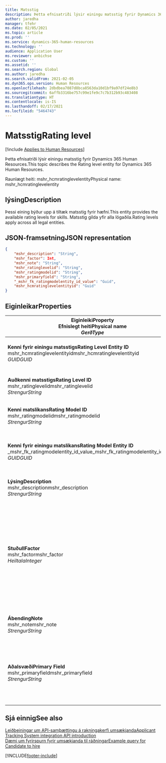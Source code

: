 ```yaml
---
title: Matsstig
description: Þetta efnisatriði lýsir einingu matsstig fyrir Dynamics 365 Human Resources.
author: jaredha
manager: tfehr
ms.date: 02/05/2021
ms.topic: article
ms.prod: ''
ms.service: dynamics-365-human-resources
ms.technology: ''
audience: Application User
ms.reviewer: anbichse
ms.custom: ''
ms.assetid: ''
ms.search.region: Global
ms.author: jaredha
ms.search.validFrom: 2021-02-05
ms.dyn365.ops.version: Human Resources
ms.openlocfilehash: 2dbdbea7087d8bca8563da10d1bf9a97df24e8b3
ms.sourcegitcommit: 6affb3316be757c99e1fe9c7c7b312b93c483408
ms.translationtype: HT
ms.contentlocale: is-IS
ms.lasthandoff: 02/17/2021
ms.locfileid: "5464743"
---
```

# <a name="rating-level"></a><span data-ttu-id="4b2fc-103">Matsstig</span><span class="sxs-lookup"><span data-stu-id="4b2fc-103">Rating level</span></span>

[!include [Applies to Human Resources](../includes/applies-to-hr.md)]

<span data-ttu-id="4b2fc-104">Þetta efnisatriði lýsir einingu matsstig fyrir Dynamics 365 Human Resources.</span><span class="sxs-lookup"><span data-stu-id="4b2fc-104">This topic describes the Rating level entity for Dynamics 365 Human Resources.</span></span>

<span data-ttu-id="4b2fc-105">Raunlægt heiti: mshr_hcmratinglevelentity</span><span class="sxs-lookup"><span data-stu-id="4b2fc-105">Physical name: mshr_hcmratinglevelentity</span></span>

## <a name="description"></a><span data-ttu-id="4b2fc-106">lýsing</span><span class="sxs-lookup"><span data-stu-id="4b2fc-106">Description</span></span>

<span data-ttu-id="4b2fc-107">Þessi eining býður upp á tiltæk matsstig fyrir hæfni.</span><span class="sxs-lookup"><span data-stu-id="4b2fc-107">This entity provides the available rating levels for skills.</span></span> <span data-ttu-id="4b2fc-108">Matsstig gilda yfir alla lögaðila.</span><span class="sxs-lookup"><span data-stu-id="4b2fc-108">Rating levels apply across all legal entities.</span></span>

## <a name="json-representation"></a><span data-ttu-id="4b2fc-109">JSON-framsetning</span><span class="sxs-lookup"><span data-stu-id="4b2fc-109">JSON representation</span></span>

```json
{
    "mshr_description": "String",
    "mshr_factor": Int,
    "mshr_note": "String",
    "mshr_ratinglevelid": "String",
    "mshr_ratingmodelid": "String",
    "mshr_primaryfield": "String",
    "_mshr_fk_ratingmodelentity_id_value": "Guid",
    "mshr_hcmratinglevelentityid": "Guid"
}
```

## <a name="properties"></a><span data-ttu-id="4b2fc-110">Eiginleikar</span><span class="sxs-lookup"><span data-stu-id="4b2fc-110">Properties</span></span>

| <span data-ttu-id="4b2fc-111">Eiginleiki</span><span class="sxs-lookup"><span data-stu-id="4b2fc-111">Property</span></span><br><span data-ttu-id="4b2fc-112">**Efnislegt heiti**</span><span class="sxs-lookup"><span data-stu-id="4b2fc-112">**Physical name**</span></span><br><span data-ttu-id="4b2fc-113">**_Gerð_**</span><span class="sxs-lookup"><span data-stu-id="4b2fc-113">**_Type_**</span></span> | <span data-ttu-id="4b2fc-114">Nota</span><span class="sxs-lookup"><span data-stu-id="4b2fc-114">Use</span></span> | <span data-ttu-id="4b2fc-115">lýsing</span><span class="sxs-lookup"><span data-stu-id="4b2fc-115">Description</span></span> |
| --- | --- | --- |
| <span data-ttu-id="4b2fc-116">**Kenni fyrir einingu matsstigs**</span><span class="sxs-lookup"><span data-stu-id="4b2fc-116">**Rating Level Entity ID**</span></span><br><span data-ttu-id="4b2fc-117">mshr_hcmratinglevelentityid</span><span class="sxs-lookup"><span data-stu-id="4b2fc-117">mshr_hcmratinglevelentityid</span></span><br><span data-ttu-id="4b2fc-118">*GUID*</span><span class="sxs-lookup"><span data-stu-id="4b2fc-118">*GUID*</span></span> | <span data-ttu-id="4b2fc-119">Lesa eingöngu</span><span class="sxs-lookup"><span data-stu-id="4b2fc-119">Read-only</span></span><br><span data-ttu-id="4b2fc-120">Krafa</span><span class="sxs-lookup"><span data-stu-id="4b2fc-120">Required</span></span><br><span data-ttu-id="4b2fc-121">Myndað af kerfinu</span><span class="sxs-lookup"><span data-stu-id="4b2fc-121">System-generated</span></span> | <span data-ttu-id="4b2fc-122">Einkvæmt kerfismyndað auðkenni fyrir stigið.</span><span class="sxs-lookup"><span data-stu-id="4b2fc-122">The system-generated unique identifier for the level.</span></span> |
| <span data-ttu-id="4b2fc-123">**Auðkenni matsstigs**</span><span class="sxs-lookup"><span data-stu-id="4b2fc-123">**Rating Level ID**</span></span><br><span data-ttu-id="4b2fc-124">mshr_ratinglevelid</span><span class="sxs-lookup"><span data-stu-id="4b2fc-124">mshr_ratinglevelid</span></span><br><span data-ttu-id="4b2fc-125">*Strengur*</span><span class="sxs-lookup"><span data-stu-id="4b2fc-125">*String*</span></span> | <span data-ttu-id="4b2fc-126">Lesa/skrifa</span><span class="sxs-lookup"><span data-stu-id="4b2fc-126">Read/write</span></span><br><span data-ttu-id="4b2fc-127">Krafa</span><span class="sxs-lookup"><span data-stu-id="4b2fc-127">Required</span></span> | <span data-ttu-id="4b2fc-128">Notandalesvænt einkvæmt kenni fyrir stigið.</span><span class="sxs-lookup"><span data-stu-id="4b2fc-128">User-readable unique identifier for the level.</span></span> |
| <span data-ttu-id="4b2fc-129">**Kenni matslíkans**</span><span class="sxs-lookup"><span data-stu-id="4b2fc-129">**Rating Model ID**</span></span><br><span data-ttu-id="4b2fc-130">mshr_ratingmodelid</span><span class="sxs-lookup"><span data-stu-id="4b2fc-130">mshr_ratingmodelid</span></span><br><span data-ttu-id="4b2fc-131">*Strengur*</span><span class="sxs-lookup"><span data-stu-id="4b2fc-131">*String*</span></span> | <span data-ttu-id="4b2fc-132">Lesa/skrifa</span><span class="sxs-lookup"><span data-stu-id="4b2fc-132">Read/write</span></span><br><span data-ttu-id="4b2fc-133">Krafa</span><span class="sxs-lookup"><span data-stu-id="4b2fc-133">Required</span></span> | <span data-ttu-id="4b2fc-134">Matslíkanið sem matsstigið tilheyrir.</span><span class="sxs-lookup"><span data-stu-id="4b2fc-134">The rating model to which the rating level belongs.</span></span> |
| <span data-ttu-id="4b2fc-135">**Kenni fyrir einingu matslíkans**</span><span class="sxs-lookup"><span data-stu-id="4b2fc-135">**Rating Model Entity ID**</span></span><br><span data-ttu-id="4b2fc-136">_mshr_fk_ratingmodelentity_id_value</span><span class="sxs-lookup"><span data-stu-id="4b2fc-136">_mshr_fk_ratingmodelentity_id_value</span></span><br><span data-ttu-id="4b2fc-137">*GUID*</span><span class="sxs-lookup"><span data-stu-id="4b2fc-137">*GUID*</span></span> | <span data-ttu-id="4b2fc-138">Lesa eingöngu</span><span class="sxs-lookup"><span data-stu-id="4b2fc-138">Read-only</span></span><br><span data-ttu-id="4b2fc-139">Krafa</span><span class="sxs-lookup"><span data-stu-id="4b2fc-139">Required</span></span><br><span data-ttu-id="4b2fc-140">Framandlykill: mshr_hcmratingmodelentityid of mshr_hcmratingmodelentity</span><span class="sxs-lookup"><span data-stu-id="4b2fc-140">Foreign key: mshr_hcmratingmodelentityid of mshr_hcmratingmodelentity</span></span> | <span data-ttu-id="4b2fc-141">Kerfismyndað kenni fyrir matslíkanið sem matsstigið tilheyrir.</span><span class="sxs-lookup"><span data-stu-id="4b2fc-141">The system-generated identifier for the rating model to which the rating level belongs.</span></span> |
| <span data-ttu-id="4b2fc-142">**Lýsing**</span><span class="sxs-lookup"><span data-stu-id="4b2fc-142">**Description**</span></span><br><span data-ttu-id="4b2fc-143">mshr_description</span><span class="sxs-lookup"><span data-stu-id="4b2fc-143">mshr_description</span></span><br><span data-ttu-id="4b2fc-144">*Strengur*</span><span class="sxs-lookup"><span data-stu-id="4b2fc-144">*String*</span></span> | <span data-ttu-id="4b2fc-145">Lesa/skrifa</span><span class="sxs-lookup"><span data-stu-id="4b2fc-145">Read/write</span></span><br><span data-ttu-id="4b2fc-146">Krafa</span><span class="sxs-lookup"><span data-stu-id="4b2fc-146">Required</span></span> | <span data-ttu-id="4b2fc-147">Lýsing á matsstiginu.</span><span class="sxs-lookup"><span data-stu-id="4b2fc-147">The description of the rating level.</span></span> |
| <span data-ttu-id="4b2fc-148">**Stuðull**</span><span class="sxs-lookup"><span data-stu-id="4b2fc-148">**Factor**</span></span><br><span data-ttu-id="4b2fc-149">mshr_factor</span><span class="sxs-lookup"><span data-stu-id="4b2fc-149">mshr_factor</span></span><br><span data-ttu-id="4b2fc-150">*Heiltala*</span><span class="sxs-lookup"><span data-stu-id="4b2fc-150">*Integer*</span></span> | <span data-ttu-id="4b2fc-151">Lesa/skrifa</span><span class="sxs-lookup"><span data-stu-id="4b2fc-151">Read/write</span></span><br><span data-ttu-id="4b2fc-152">Krafa</span><span class="sxs-lookup"><span data-stu-id="4b2fc-152">Required</span></span> | <span data-ttu-id="4b2fc-153">Stuðullinn fyrir matsstigið.</span><span class="sxs-lookup"><span data-stu-id="4b2fc-153">The factor for the rating level.</span></span> <span data-ttu-id="4b2fc-154">Þegar vörur eru bornar saman við annan fjölda matsstiga er stuðullinn notaður til að staðla skorið.</span><span class="sxs-lookup"><span data-stu-id="4b2fc-154">When you compare items with a different number of rating levels, the factor is used to normalize the scores.</span></span> <span data-ttu-id="4b2fc-155">Gildið verður að vera heiltala á bilinu 0 til 9.</span><span class="sxs-lookup"><span data-stu-id="4b2fc-155">The value must be an integer between 0 and 9.</span></span> |
| <span data-ttu-id="4b2fc-156">**Ábending**</span><span class="sxs-lookup"><span data-stu-id="4b2fc-156">**Note**</span></span><br><span data-ttu-id="4b2fc-157">mshr_note</span><span class="sxs-lookup"><span data-stu-id="4b2fc-157">mshr_note</span></span><br><span data-ttu-id="4b2fc-158">*Strengur*</span><span class="sxs-lookup"><span data-stu-id="4b2fc-158">*String*</span></span> | <span data-ttu-id="4b2fc-159">Lesa/skrifa</span><span class="sxs-lookup"><span data-stu-id="4b2fc-159">Read/write</span></span><br><span data-ttu-id="4b2fc-160">Valfrjálst</span><span class="sxs-lookup"><span data-stu-id="4b2fc-160">Optional</span></span> | <span data-ttu-id="4b2fc-161">Allar athugsemdir sem tengjast matsstiginu.</span><span class="sxs-lookup"><span data-stu-id="4b2fc-161">Any notes associated with the rating level.</span></span> |
| <span data-ttu-id="4b2fc-162">**Aðalsvæði**</span><span class="sxs-lookup"><span data-stu-id="4b2fc-162">**Primary Field**</span></span><br><span data-ttu-id="4b2fc-163">mshr_primaryfield</span><span class="sxs-lookup"><span data-stu-id="4b2fc-163">mshr_primaryfield</span></span><br><span data-ttu-id="4b2fc-164">*Strengur*</span><span class="sxs-lookup"><span data-stu-id="4b2fc-164">*String*</span></span> | <span data-ttu-id="4b2fc-165">Lesa eingöngu</span><span class="sxs-lookup"><span data-stu-id="4b2fc-165">Read-only</span></span><br><span data-ttu-id="4b2fc-166">Krafa</span><span class="sxs-lookup"><span data-stu-id="4b2fc-166">Required</span></span> | <span data-ttu-id="4b2fc-167">Svæði sem á að nota sem kennimerki einingafærslu.</span><span class="sxs-lookup"><span data-stu-id="4b2fc-167">Field to be used as an identifier of the entity record.</span></span> <span data-ttu-id="4b2fc-168">Samsetning af kenni matsstigs og kenni matslíkans.</span><span class="sxs-lookup"><span data-stu-id="4b2fc-168">Combination of rating level ID and rating model ID.</span></span> |

## <a name="see-also"></a><span data-ttu-id="4b2fc-169">Sjá einnig</span><span class="sxs-lookup"><span data-stu-id="4b2fc-169">See also</span></span>

[<span data-ttu-id="4b2fc-170">Leiðbeiningar um API-samþættingu á rakningakerfi umsækjanda</span><span class="sxs-lookup"><span data-stu-id="4b2fc-170">Applicant Tracking System integration API introduction</span></span>](hr-admin-integration-ats-api-introduction.md)<br>
[<span data-ttu-id="4b2fc-171">Dæmi um fyrirspurn fyrir umsækjanda til ráðningar</span><span class="sxs-lookup"><span data-stu-id="4b2fc-171">Example query for Candidate to hire</span></span>](hr-admin-integration-ats-api-candidate-to-hire-example-query.md)



[!INCLUDE[footer-include](../includes/footer-banner.md)]